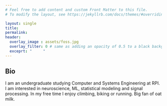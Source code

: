 ```yaml
---
# Feel free to add content and custom Front Matter to this file.
# To modify the layout, see https://jekyllrb.com/docs/themes/#overriding-theme-defaults

layout: single
title:
permalink:
header:
  overlay_image : assets/foss.jpg
  overlay_filter: 0 # same as adding an opacity of 0.5 to a black background
  exceprt: "     "
---
```


## Bio

I am an undergraduate studying Computer and Systems Engineering at RPI.
I am interested in neuroscience, ML, statistical modeling and signal processing. In my free
time I enjoy climbing, biking or running. Big fan of oat milk.
